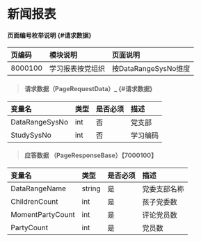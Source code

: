 # 新闻报表

#### 页面编号枚举说明 {#请求数据}

| 页编码 | 模块说明 | 页面说明 |
| :--- | :--- | :--- |
| 8000100 | 学习报表按党组织 | 按DataRangeSysNo维度 |


> #### 请求数据（PageRequestData）_ {#请求数据}

| 变量名 | 类型 | 是否必须 | 描述 |
| :--- | :--- | :--- | :--- |
| DataRangeSysNo| int | 否 | 党支部 |
| StudySysNo| int | 否 | 学习编码|


> #### 应答数据 （PageResponseBase）【7000100】

| 变量名 | 类型 | 是否必须 | 描述 |
| :--- | :--- | :--- | :--- |
| DataRangeName| string | 是 | 党委支部名称|
| ChildrenCount| int| 是 | 孩子党委数|
| MomentPartyCount| int| 是 | 评论党员数|
| PartyCount| int| 是 | 党员数|
























